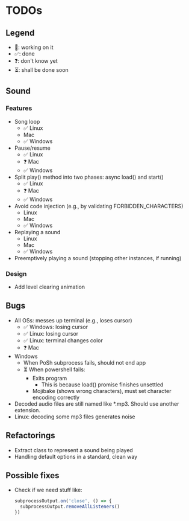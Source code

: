 # TODOs

## Legend
- 🧐: working on it
- ✅: done
- ❓: don't know yet
- ⏳: shall be done soon

## Sound

### Features
- Song loop
  - ✅ Linux
  - Mac
  - ✅ Windows
- Pause/resume
  - ✅ Linux
  - ❓ Mac
  - ✅ Windows
- Split play() method into two phases: async load() and start()
  - ✅ Linux
  - ❓ Mac
  - ✅ Windows
- Avoid code injection (e.g., by validating FORBIDDEN_CHARACTERS)
  - Linux
  - Mac
  - ✅ Windows
- Replaying a sound
  - Linux
  - Mac
  - ✅ Windows
- Preemptively playing a sound (stopping other instances, if running)

### Design
- Add level clearing animation

## Bugs
- All OSs: messes up terminal (e.g., loses cursor)
  - ✅ Windows: losing cursor
  - ✅ Linux: losing cursor
  - ✅ Linux: terminal changes color
  - ❓ Mac
- Windows
  - When PoSh subprocess fails, should not end app
  - ⏳ When powershell fails:
    - Exits program
      - This is because load() promise finishes unsettled
    - Mojibake (shows wrong characters), must set character encoding correctly
- Decoded audio files are still named like *.mp3. Should use another extension.
- Linux: decoding some mp3 files generates noise

## Refactorings
- Extract class to represent a sound being played
- Handling default options in a standard, clean way

## Possible fixes
- Check if we need stuff like:
  ```javascript
  subprocessOutput.on('close', () => {
    subprocessOutput.removeAllListeners()
  })
  ```
